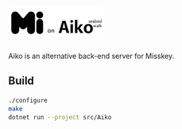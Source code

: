 # <img src="assets/header.png" alt="Misskey on Aiko" height="64">

Aiko is an alternative back-end server for Misskey.

## Build

```bash
./configure
make
dotnet run --project src/Aiko
```
